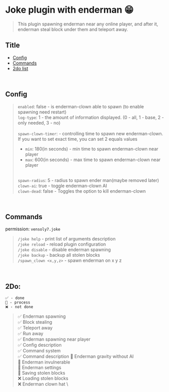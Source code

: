 # Joke plugin with enderman 😁
> This plugin spawning enderman near any online player, and after it, enderman steal block under them and teleport away.

## Title
- <a href="#Config">Config</a>
- <a href="#Commands">Commands</a>
- <a href="#2Do">2do list</a>

<br/>

## Config
> `enabled`: false - is enderman-clown able to spawn (to enable spawning need restart) \
> `log-type`: 1 - the amount of information displayed. (0 - all, 1 - base, 2 - only needed, 3 - no)
> \
> \
> `spawn-clown-timer`: - controlling time to spawn new enderman-clown. If you want to set exact time, you can set 2 equals values 
> - `min`: 180(in seconds) - min time to spawn enderman-clown near player
> - `max`: 600(in seconds) - max time to spawn enderman-clown near player 
>
> \
> `spawn-radius`: 5 - radius to spawn ender man(maybe removed later) \
> `clown-ai`: true - toggle enderman-clown AI \
> `clown-dead`: false - Toggles the option to kill enderman-clown

<br/>


## Commands
permission: `vensoly7.joke`
> `/joke help` - print list of arguments description \
> `/joke reload` - reload plugin configuration \
> `/joke disable` - disable enderman spawning \
> `/joke backup` - backup all stolen blocks \
> `/spawn_clown <x,y,z>` - spawn enderman on x y z  

<br/>


## 2Do: 

```
✅ - done
🔳 - process
❌ - not done
```

> ✅ Enderman spawning \
> ✅ Block stealing \
> ✅ Teleport away \
> ✅ Run away \
> ✅ Enderman spawning near player \
> ✅ Config description \
> ✅ Command system \
> ✅ Command description
> 🔳 Enderman gravity without AI \
> 🔳 Enderman invulnerable \
> 🔳 Enderman settings \
> 🔳 Saving stolen blocks \
> ❌ Loading stolen blocks \
> ❌ Enderman clown hat \